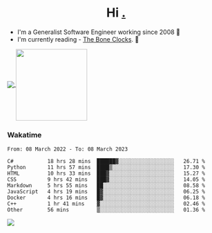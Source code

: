 <h1 align="center">Hi <a href="https://www.hackerrank.com/erasmosaraujo">.</a></h1>
 
- I'm a Generalist Software Engineer working  since 2008 🚀
- I'm currently reading - <a href="https://www.amazon.ca/Bone-Clocks-David-Mitchell/dp/0340921625">The Bone Clocks</a>. 📘
  
<p align="left">
  <a href="https://github.com/erasmosoares/github-readme-stats">
    <img
      align="center"
      src="https://github-readme-stats.vercel.app/api/top-langs/?username=erasmosoares&theme=radical&layout=compact"
    />
  </a>
  <a href="https://github.com/erasmosoares/github-readme-stats">
    <img
      align="center"
      height="165"
      src="https://github-readme-stats.vercel.app/api?username=erasmosoares&theme=radical&count_private=true&show_icons=true&custom_title=Github%20Status&hide=issues"
    />
  </a>
</p>

<!--
 ### Repo 
 
<p align="left">
 <a href="https://github.com/erasmosoares/github-readme-stats">
    <img
      align="center"
      height="165"
      src="https://github-readme-stats.vercel.app/api/pin?username=erasmosoares&repo=sample-node&title_color=fff&icon_color=f9f9f9&text_color=9f9f9f&bg_color=151515"
    />
  </a>
  <a href="https://github.com/erasmosoares/github-readme-stats">
    <img
      align="center"
      height="165"
      src="https://github-readme-stats.vercel.app/api/pin?username=erasmosoares&repo=sample-node&title_color=fff&icon_color=f9f9f9&text_color=9f9f9f&bg_color=151515"
    />
  </a>
</p>
-->

 ### Wakatime 

<!--START_SECTION:waka-->

```text
From: 08 March 2022 - To: 08 March 2023

C#           18 hrs 28 mins  ██████▓░░░░░░░░░░░░░░░░░░   26.71 %
Python       11 hrs 57 mins  ████▒░░░░░░░░░░░░░░░░░░░░   17.30 %
HTML         10 hrs 33 mins  ███▓░░░░░░░░░░░░░░░░░░░░░   15.27 %
CSS          9 hrs 42 mins   ███▓░░░░░░░░░░░░░░░░░░░░░   14.05 %
Markdown     5 hrs 55 mins   ██░░░░░░░░░░░░░░░░░░░░░░░   08.58 %
JavaScript   4 hrs 19 mins   █▓░░░░░░░░░░░░░░░░░░░░░░░   06.25 %
Docker       4 hrs 16 mins   █▓░░░░░░░░░░░░░░░░░░░░░░░   06.18 %
C++          1 hr 41 mins    ▓░░░░░░░░░░░░░░░░░░░░░░░░   02.46 %
Other        56 mins         ▒░░░░░░░░░░░░░░░░░░░░░░░░   01.36 %
```

<!--END_SECTION:waka-->

![](https://komarev.com/ghpvc/?username=erasmosoares&color=brightgreen)
